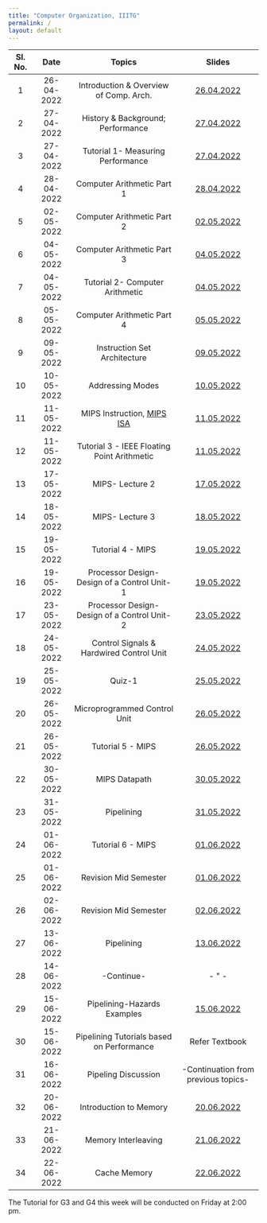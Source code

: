 ```yaml
---
title: "Computer Organization, IIITG"
permalink: /
layout: default
---
```

| Sl. No. | Date    | Topics  | Slides   |
|:---:|:------------:|:-------------------------------------------:|:--------------------------:|
| 1   | 26-04-2022   | Introduction & Overview of Comp. Arch.      | [26.04.2022](https://drive.google.com/file/d/1OTT2f7ZHPYsKctRPWXaJGbbnaZ7aOk7Q/view?usp=sharing)|
| 2   | 27-04-2022   | History & Background; Performance           |  [27.04.2022](https://drive.google.com/file/d/1OvUjXZD7jPp3JEolteK2hdTt8hF7DsBc/view?usp=sharing)|
| 3   | 27-04-2022   | Tutorial 1- Measuring Performance           |  [27.04.2022](https://drive.google.com/file/d/1oz5ENdr1jEoEYtUfdVWlfZpiiFGkTpyt/view?usp=sharing)|
| 4   | 28-04-2022   | Computer Arithmetic Part 1                  |  [28.04.2022](https://drive.google.com/file/d/1mg6j-cIfr-p8D5Xn-aWD06tN_v1Y1jRP/view?usp=sharing)|
| 5   | 02-05-2022   | Computer Arithmetic Part 2                  |  [02.05.2022](https://drive.google.com/file/d/1TaPuCs-61q65sb2OM-W8-xhwDMXo4MeG/view?usp=sharing)|
| 6   | 04-05-2022   | Computer Arithmetic Part 3                  |  [04.05.2022](https://drive.google.com/file/d/1dFDUL743jYgJIO2UhAICQ2DZdxWGcXeo/view?usp=sharing)|
| 7   | 04-05-2022   | Tutorial 2- Computer Arithmetic             |  [04.05.2022](https://drive.google.com/file/d/1hT5TV3FF6Vp67eeZTv_4Nws-1pDzN1ts/view?usp=sharing)|
| 8   | 05-05-2022   | Computer Arithmetic Part 4                  |  [05.05.2022](https://drive.google.com/file/d/16y76uyucVCJOjf1Ds2tzLztph-BA_aAa/view?usp=sharing)|
| 9   | 09-05-2022   | Instruction Set Architecture                |  [09.05.2022](https://drive.google.com/file/d/1eXkAvTe2KaEMu3xJbSE1ykGC297TJDv_/view?usp=sharing)|
| 10  | 10-05-2022   | Addressing Modes                            |  [10.05.2022](https://drive.google.com/file/d/1sz8bXBkJ0EGMGDaRgK4-_PQdLOKarcRV/view?usp=sharing)|
| 11  | 11-05-2022   | MIPS Instruction, [MIPS ISA](https://drive.google.com/file/d/1_DzUWyY0eYzyKRLPTE8c6bL23EqBsNW0/view?usp=sharing)                           |  [11.05.2022](https://drive.google.com/file/d/1pan4XlSzDke73T0x6VQ3gVw5ctpHnhv1/view?usp=sharing)|
| 12  | 11-05-2022   | Tutorial 3 - IEEE Floating Point Arithmetic |  [11.05.2022](https://drive.google.com/file/d/17QcFmrMgoIxCsg9RaGeO-obySuPF9_Pq/view?usp=sharing)|
| 13  | 17-05-2022   | MIPS- Lecture 2                             |  [17.05.2022](https://drive.google.com/file/d/1eUNaxWg7VI76s2O72cLYr3kQeow_I2mV/view?usp=sharing)|
| 14  | 18-05-2022   | MIPS- Lecture 3                             |  [18.05.2022](https://drive.google.com/file/d/1b-Dv4xJmeUuNWkz7CmaC1lIyQQSnZwOh/view?usp=sharing)|
| 15  | 19-05-2022   | Tutorial 4 - MIPS                           |  [19.05.2022](https://drive.google.com/file/d/1tucMNwNCg8yybHoQPBaqonoY_rvm_4SJ/view?usp=sharing)|
| 16  | 19-05-2022   | Processor Design- Design of a Control Unit-1|  [19.05.2022](https://drive.google.com/file/d/1prEwQxm1NWLBd22wHGs5O6OsYuCNv4eE/view?usp=sharing)|
| 17  | 23-05-2022   | Processor Design- Design of a Control Unit-2|  [23.05.2022](https://drive.google.com/file/d/1aX0Vrv7A14JXPbHbwkoI10Wzl4u7M6F5/view?usp=sharing)|
| 18  | 24-05-2022   | Control Signals & Hardwired Control Unit    |  [24.05.2022](https://drive.google.com/file/d/1ocVsZ_ed7C9KWQHO_kBzfp7ZemLixiQk/view?usp=sharing)|
| 19  | 25-05-2022   | Quiz-1|  [25.05.2022]()                     |
| 20  | 26-05-2022   | Microprogrammed Control Unit                |  [26.05.2022](https://drive.google.com/file/d/1Gy98bp0rumuZGW1bcy4umG81gYhlQAUa/view?usp=sharing)|
| 21  | 26-05-2022   | Tutorial 5 - MIPS                           |  [26.05.2022](https://drive.google.com/file/d/1mnPWKgPcKpGI_kiNPs6VsWz6_MeF9236/view?usp=sharing)|
| 22  | 30-05-2022   | MIPS Datapath                               |  [30.05.2022](https://drive.google.com/file/d/1JHqUtGhG7Zse6Cqp6OuC7euQ6srSrtrS/view?usp=sharing)|
| 23  | 31-05-2022   | Pipelining                                  |  [31.05.2022](https://drive.google.com/file/d/1jEV2iDHEVEBsF5hu85avyHzQDM8tV9A5/view?usp=sharing)|
| 24  | 01-06-2022   | Tutorial 6 - MIPS                           |  [01.06.2022](https://drive.google.com/file/d/1SG3iPIJWDdImaf9CvYufWrM_3dWu6sAx/view?usp=sharing)|
| 25  | 01-06-2022   | Revision Mid Semester                       | [01.06.2022]()|
| 26  | 02-06-2022   | Revision Mid Semester                       | [02.06.2022]()|
| 27  | 13-06-2022   | Pipelining                                  | [13.06.2022](https://drive.google.com/file/d/15en4aqXXWMSdi7wGsHWLIlySDXB4JlvC/view?usp=sharing)|
| 28  | 14-06-2022   | -Continue-                                  | - " -|
| 29  | 15-06-2022   | Pipelining-Hazards Examples                 | [15.06.2022](https://drive.google.com/file/d/19Z3rEF53G-o66fPcXvDHONucA10lPOcS/view?usp=sharing)|
| 30  | 15-06-2022   | Pipelining Tutorials based on Performance   | Refer Textbook                                                                                  |
| 31  | 16-06-2022   | Pipeling Discussion                         | -Continuation from previous topics-                                                             |
| 32  | 20-06-2022   | Introduction to Memory                      | [20.06.2022](https://drive.google.com/file/d/1x0DWQRMQYTM4ECwpsiCunz_4l8s2NUA7/view?usp=sharing)|
| 33  | 21-06-2022   | Memory Interleaving                         | [21.06.2022](https://drive.google.com/file/d/1xGbifN0-8-AL_QI__rnf3PtXJmQBReJg/view?usp=sharing)|
| 34  | 22-06-2022   | Cache Memory                                | [22.06.2022](https://drive.google.com/file/d/1IRhBoz1PEaUmR4eejRoP80Y1M0rvOglN/view?usp=sharing)|

The Tutorial for G3 and G4 this week will be conducted on Friday at 2:00 pm.














